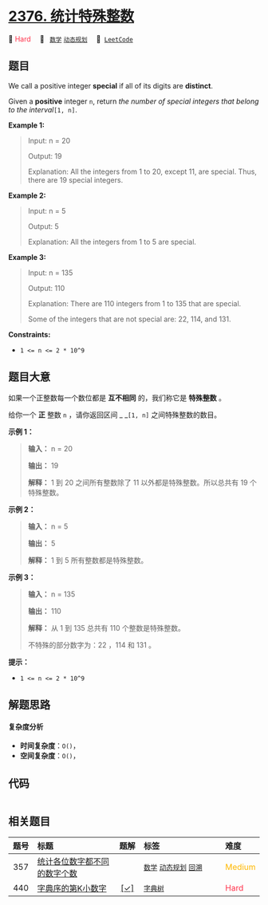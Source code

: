 # [2376. 统计特殊整数](https://leetcode.com/problems/count-special-integers)

🔴 <font color=#ff334b>Hard</font>&emsp; 🔖&ensp; [`数学`](/leetcode/outline/tag/math.md) [`动态规划`](/leetcode/outline/tag/dynamic-programming.md)&emsp; 🔗&ensp;[`LeetCode`](https://leetcode.com/problems/count-special-integers)


## 题目

We call a positive integer **special** if all of its digits are **distinct**.

Given a **positive** integer `n`, return _the number of special integers that
belong to the interval_`[1, n]`.



**Example 1:**

> Input: n = 20
> 
> Output: 19
> 
> Explanation: All the integers from 1 to 20, except 11, are special. Thus, there are 19 special integers.

**Example 2:**

> Input: n = 5
> 
> Output: 5
> 
> Explanation: All the integers from 1 to 5 are special.

**Example 3:**

> Input: n = 135
> 
> Output: 110
> 
> Explanation: There are 110 integers from 1 to 135 that are special.
> 
> Some of the integers that are not special are: 22, 114, and 131.



**Constraints:**

  * `1 <= n <= 2 * 10^9`


## 题目大意

如果一个正整数每一个数位都是 **互不相同**  的，我们称它是 **特殊整数** 。

给你一个 **正**  整数 `n` ，请你返回区间 _ _`[1, n]` 之间特殊整数的数目。



**示例 1：**

> 
> 
> 
> 
> 
> **输入：** n = 20
> 
> **输出：** 19
> 
> **解释：** 1 到 20 之间所有整数除了 11 以外都是特殊整数。所以总共有 19 个特殊整数。
> 
> 

**示例 2：**

> 
> 
> 
> 
> 
> **输入：** n = 5
> 
> **输出：** 5
> 
> **解释：** 1 到 5 所有整数都是特殊整数。
> 
> 

**示例 3：**

> 
> 
> 
> 
> 
> **输入：** n = 135
> 
> **输出：** 110
> 
> **解释：** 从 1 到 135 总共有 110 个整数是特殊整数。
> 
> 不特殊的部分数字为：22 ，114 和 131 。



**提示：**

  * `1 <= n <= 2 * 10^9`


## 解题思路

#### 复杂度分析

- **时间复杂度**：`O()`，
- **空间复杂度**：`O()`，

## 代码

```javascript

```

## 相关题目

<!-- prettier-ignore -->
| 题号 | 标题 | 题解 | 标签 | 难度 |
| :------: | :------ | :------: | :------ | :------ |
| 357 | [统计各位数字都不同的数字个数](https://leetcode.com/problems/count-numbers-with-unique-digits) |  |  [`数学`](/leetcode/outline/tag/math.md) [`动态规划`](/leetcode/outline/tag/dynamic-programming.md) [`回溯`](/leetcode/outline/tag/backtracking.md) | <font color=#ffb800>Medium</font> |
| 440 | [字典序的第K小数字](https://leetcode.com/problems/k-th-smallest-in-lexicographical-order) | [[✓]](https://2xiao.github.io/leetcode-js/leetcode/problem/0440) |  [`字典树`](/leetcode/outline/tag/trie.md) | <font color=#ff334b>Hard</font> |

<style>
.blue {
    background-color: #096dd9;
    padding: 0.25rem 0.5rem;
    margin: 0;
    font-size: 0.85em;
    border-radius: 3px;
    color: white;
    font-weight: 500;
}
table th:first-of-type { width: 10%; }
table th:nth-of-type(2) { width: 35%; }
table th:nth-of-type(3) { width: 10%; }
table th:nth-of-type(4) { width: 35%; }
table th:nth-of-type(5) { width: 10%; }
</style>
